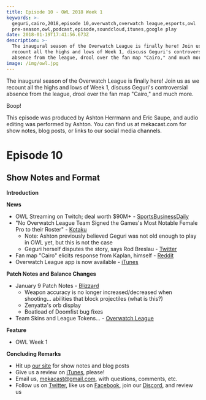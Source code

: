 ```yaml
---
title: Episode 10 - OWL 2018 Week 1
keywords: >-
  geguri,cairo,2018,episode 10,overwatch,overwatch league,esports,owl
  pre-season,owl,podcast,episode,soundcloud,itunes,google play
date: 2018-01-19T17:41:56.673Z
description: >-
  The inaugural season of the Overwatch League is finally here! Join us as we
  recount all the highs and lows of Week 1, discuss Geguri's controversial
  absence from the league, drool over the fan map "Cairo," and much more.
image: /img/owl.jpg
---
```

The inaugural season of the Overwatch League is finally here! Join us as we recount all the highs and lows of Week 1, discuss Geguri's controversial absence from the league, drool over the fan map "Cairo," and much more.

Boop!

This episode was produced by Ashton Herrmann and Eric Saupe, and audio editing was performed by Ashton. You can find us at mekacast.com for show notes, blog posts, or links to our social media channels.

# Episode 10

## Show Notes and Format

**Introduction**

**News**

 * OWL Streaming on Twitch; deal worth $90M+ - [SportsBusinessDaily](http://www.sportsbusinessdaily.com/Daily/Closing-Bell/2018/01/09/overwatch.aspx)
 * "No Overwatch League Team Signed the Games's Most Notable Female Pro to their Roster" - [Kotaku](https://compete.kotaku.com/no-overwatch-league-team-signed-the-games-most-notable-1821968992)
   * Note: Ashton previously believed Geguri was not old enough to play in OWL yet, but this is not the case
   * Geguri herself disputes the story, says Rod Breslau - [Twitter](https://twitter.com/slasher/status/951551305922809856)
 * Fan map "Cairo" elicits response from Kaplan, himself - [Reddit](https://www.reddit.com/r/Overwatch/comments/7mkk1u/cairo_map_payload_fanmade_map_unreal_engine_4/drwbs6b/?context=3)
* Overwatch League app is now available - [iTunes](https://itunes.apple.com/de/app/overwatch-league/id1244902791?l=en&mt=8)

**Patch Notes and Balance Changes**

* January 9 Patch Notes - [Blizzard](https://us.battle.net/forums/en/overwatch/topic/20760708665) 
  * Weapon accuracy is no longer increased/decreased when shooting... abilities that block projectiles (what is this?)
  * Zenyatta's orb display
  * Boatload of Doomfist bug fixes
* Team Skins and League Tokens... - [Overwatch League](https://overwatchleague.com/en-us/news/21363697)

**Feature**

 * OWL Week 1

**Concluding Remarks**

 *  Hit up [our site](https://www.mekacast.com) for show notes and blog posts
 *  Give us a review on [iTunes](https://itunes.apple.com/us/podcast/mekacast-overwatch-esports-podcast/id1304572195?mt=2), please!
 *  Email us, <mekacast@gmail.com>, with questions, comments, etc.
 *  Follow us on [Twitter](https://twitter.com/MEKAcast), like us on [Facebook](https://www.facebook.com/mekacast/), join our [Discord](https://discord.gg/VFG9Cug), and review us
